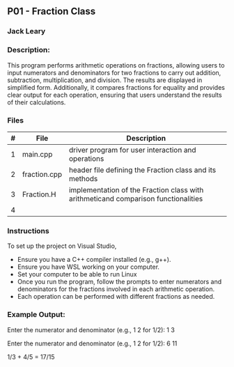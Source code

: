 ## P01 - Fraction Class
### Jack Leary
### Description:

This program performs arithmetic operations on fractions, allowing users to input numerators and denominators for two fractions to carry out addition, subtraction, multiplication, and division. The results are displayed in simplified form. Additionally, it compares fractions for equality and provides clear output for each operation, ensuring that users understand the results of their calculations.

### Files

|   #   | File            | Description                                        |
| :---: | --------------- | -------------------------------------------------- |
|   1   | main.cpp        | driver program for user interaction and operations |
|   2   | fraction.cpp    | header file defining the Fraction class and its methods         |
|   3   | Fraction.H      | implementation of the Fraction class with arithmeticand comparison functionalities |
|   4   |

### Instructions
To set up the project on Visual Studio,
- Ensure you have a C++ compiler installed (e.g., g++).
- Ensure you have WSL working on your computer.
- Set your computer to be able to run Linux
- Once you run the program, follow the prompts to enter numerators and denominators for the fractions involved in each arithmetic operation.
- Each operation can be performed with different fractions as needed.


### Example Output:

Enter the numerator and denominator (e.g., 1 2 for 1/2): 1 3

Enter the numerator and denominator (e.g., 1 2 for 1/2): 6 11

1/3 + 4/5 = 17/15
